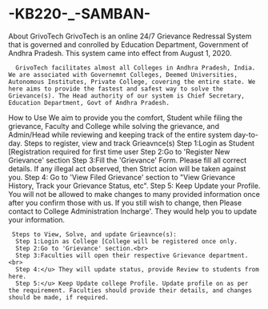 
# -KB220-_-SAMBAN-

About GrivoTech
GrivoTech is an online 24/7 Grievance Redressal System that is governed and conrolled by Education Department, Government of Andhra Pradesh. This system came into effect from August 1, 2020.
                  
      GrivoTech facilitates almost all Colleges in Andhra Pradesh, India. We are associated with Governemnt Colleges, Deemed Universities, Autonomous Institutes, Private College, covering the entire state. We here aims to provide the fastest and safest way to solve the Grievance(s). The Head authority of our system is Chief Secretary, Education Department, Govt of Andhra Pradesh.
                  
                  
  How to Use
  We aim to provide you the comfort, Student while filing the grievance, Faculty and College while solving the grievance, and Admin/Head while reviewing and keeping track of the     entire system day-to-day.
     Steps to register, view and track Grieavnce(s)
     Step 1:Login as Student [Registration required for first time user
     Step 2:Go to 'Register New Grievance' section
     Step 3:Fill the 'Grievance' Form. Please fill all correct details. If any illegal act observed, then Strict acion will be taken against you. 
     Step 4: Go to 'View Filed Grievance' section to "View Grievance History, Track your Grievance Status, etc".
     Step 5: Keep Update your Profile. You will not be allowed to make changes to many provided information once after you confirm those with us. If you still wish to change, then      Please contact to College Administration Incharge'. They would help you to update your information.
     
     Steps to View, Solve, and update Grieavnce(s):
      Step 1:Login as College [College will be registered once only.
      Step 2:Go to 'Grievance' section.<br>
      Step 3:Faculties will open their respective Grievance department.<br>
      Step 4:</u> They will update status, provide Review to students from here.
      Step 5:</u> Keep Update college Profile. Update profile on as per the requirement. Faculties should provide their details, and changes should be made, if required.
                
